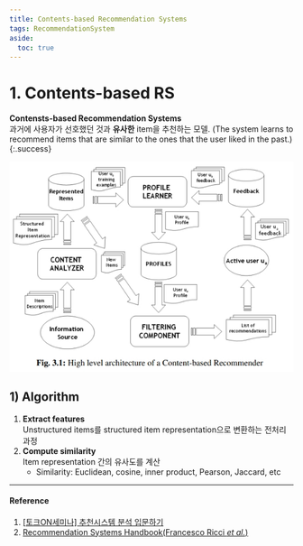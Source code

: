 ```yaml
---
title: Contents-based Recommendation Systems
tags: RecommendationSystem
aside:
  toc: true
---
```


<!--more-->

# 1. Contents-based RS
**Contensts-based Recommendation Systems** \
과거에 사용자가 선호했던 것과 **유사한** item을 추천하는 모델.
(The system learns to recommend items that are similar to the ones that the user liked in the past.)
{:.success}

![contents-based RS 1](/deprecated/assets/contents-based%20RS%201.jpg)


## 1) Algorithm
<!-- 1. **CONTEXT ANALYZER: Extract features** \
Unstructured items를 structured item representation으로 변환하는 전처리 과정
2. **FEEDBACK: Collect feedback from the active user** \
Item에 대한 사용자의 반응(reactions, annotations, feedback)을 가공하여 사용자의 profile을 생성
    - Explicit feedback \
      사용자에게 직접 item을 평가하도록 요구하여 얻어진 반응
    - Implicit feedback \
      사용자의 활동을 분석하고 모니터링하여 얻어진 반응
3. **PROFILE LEARNER: Train <representation, ratings>** \
Active user $u_a$의 profile을 구축하기 위해, <$I_k$, $r_k$> 데이터셋을 학습
    - $I_k$: Item $k$에 대한 representation
    - $r_k$: $u_a$가 평가한 item $k$의 점수
4. **FILTERING COMPONENT: Predict whether it is likely to be of interest for the active user** -->
1. **Extract features** \
Unstructured items를 structured item representation으로 변환하는 전처리 과정
2. **Compute similarity** \
Item representation 간의 유사도를 계산
    - Similarity: Euclidean, cosine, inner product, Pearson, Jaccard, etc


---

#### Reference
1. [[토크ON세미나] 추천시스템 분석 입문하기](https://www.youtube.com/playlist?list=PL9mhQYIlKEhdkOVTZWJJIy8rv6rQaZNNc)
2. [Recommendation Systems Handbook(Francesco Ricci *et al.*)](https://www.cse.iitk.ac.in/users/nsrivast/HCC/Recommender_systems_handbook.pdf)
